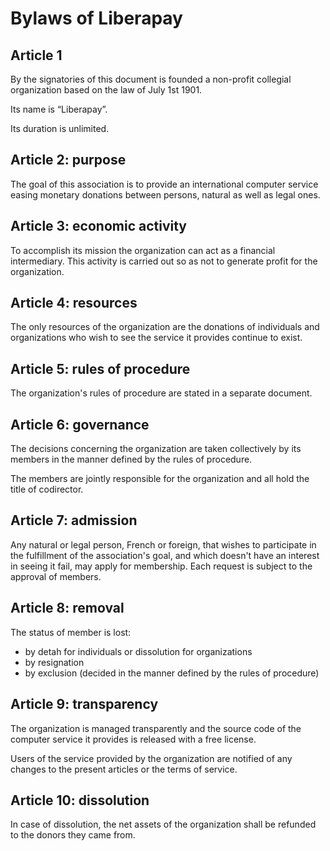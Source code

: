 # Bylaws of Liberapay

## Article 1

By the signatories of this document is founded a non-profit collegial organization based on the law of July 1st 1901.

Its name is “Liberapay”.

Its duration is unlimited.

## Article 2: purpose

The goal of this association is to provide an international computer service easing monetary donations between persons, natural as well as legal ones.

## Article 3: economic activity

To accomplish its mission the organization can act as a financial intermediary. This activity is carried out so as not to generate profit for the organization.

## Article 4: resources

The only resources of the organization are the donations of individuals and organizations who wish to see the service it provides continue to exist.

## Article 5: rules of procedure

The organization's rules of procedure are stated in a separate document.

## Article 6: governance

The decisions concerning the organization are taken collectively by its members in the manner defined by the rules of procedure.

The members are jointly responsible for the organization and all hold the title of codirector.

## Article 7: admission

Any natural or legal person, French or foreign, that wishes to participate in the fulfillment of the association's goal, and which doesn't have an interest in seeing it fail, may apply for membership. Each request is subject to the approval of members.

## Article 8: removal

The status of member is lost:

- by detah for individuals or dissolution for organizations
- by resignation
- by exclusion (decided in the manner defined by the rules of procedure)

## Article 9: transparency

The organization is managed transparently and the source code of the computer service it provides is released with a free license.

Users of the service provided by the organization are notified of any changes to the present articles or the terms of service.

## Article 10: dissolution

In case of dissolution, the net assets of the organization shall be refunded to the donors they came from.
